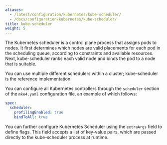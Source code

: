 ```yaml
---
aliases:
  - /latest/configuration/kubernetes/kube-scheduler/
  - /docs/configuration/kubernetes/kube-scheduler/
title: kube-scheduler
weight: 5
---
```


The Kubernetes scheduler is a control plane process that assigns pods to nodes.
It first determines which nodes are valid placements for each pod in the
scheduling queue, according to constraints and available resources. Next,
kube-scheduler ranks each valid node and binds the pod to a node that is
suitable.

You can use multiple different schedulers within a cluster; kube-scheduler is
the reference implementation.

You can configure all Kubernetes controllers through the `scheduler` section of
the `mke4.yaml` configuration file, an example of which follows:

```yaml
spec:
  scheduler:
    profilingEnabled: true
    bindToAll: true
```

You can further configure Kubernetes Scheduler using the `extraArgs` field to
define flags. This field accepts a list of key-value pairs, which are passed
directly to the kube-scheduler process at runtime.